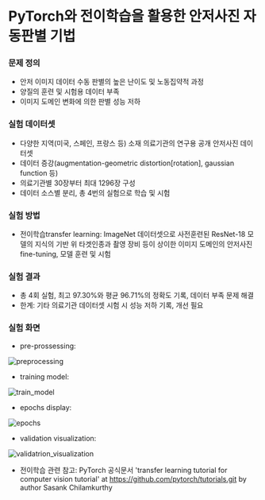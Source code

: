 # PyTorch와 전이학습을 활용한 안저사진 자동판별 기법

### 문제 정의
- 안저 이미지 데이터 수동 판별의 높은 난이도 및 노동집약적 과정
- 양질의 훈련 및 시험용 데이터 부족
- 이미지 도메인 변화에 의한 판별 성능 저하

### 실험 데이터셋
- 다양한 지역(미국, 스페인, 프랑스 등) 소재 의료기관의 연구용 공개 안저사진 데이터셋
- 데이터 증강(augmentation-geometric distortion[rotation], gaussian function 등)
- 의료기관별 30장부터 최대 1296장 구성
- 데이터 소스별 분리, 총 4번의 실험으로 학습 및 시험

### 실험 방법
- 전이학습transfer learning: ImageNet 데이터셋으로 사전훈련된 ResNet-18 모델의 지식의 기반 위 타겟인종과 촬영 장비 등이 상이한 이미지 도메인의 안저사진 fine-tuning, 모델 훈련 및 시험

### 실험 결과
- 총 4회 실험, 최고 97.30%와 평균 96.71%의 정확도 기록, 데이터 부족 문제 해결
- 한계: 기타 의료기관 데이터셋 시험 시 성능 저하 기록, 개선 필요

### 실험 화면

- pre-prossessing:

![preprocessing](https://user-images.githubusercontent.com/71416000/182088913-f148aa04-71a8-4792-af8e-bb393ad92fa2.jpg)


- training model:

![train_model](https://user-images.githubusercontent.com/71416000/182088916-4fbdb1be-f054-4a3f-9eb8-abb90d545bb5.jpg)


- epochs display:

![epochs](https://user-images.githubusercontent.com/71416000/182088911-23713828-1afb-4f18-a6f0-f12d803373e4.jpg)


- validation visualization:

![validatrion_visualization](https://user-images.githubusercontent.com/71416000/182088908-bc6382ae-0b3e-4e35-a73d-c1c88c8652cf.jpg)

- 전이학습 관련 참고:
PyTorch 공식문서 'transfer learning tutorial for computer vision tutorial' at https://github.com/pytorch/tutorials.git by author Sasank Chilamkurthy
